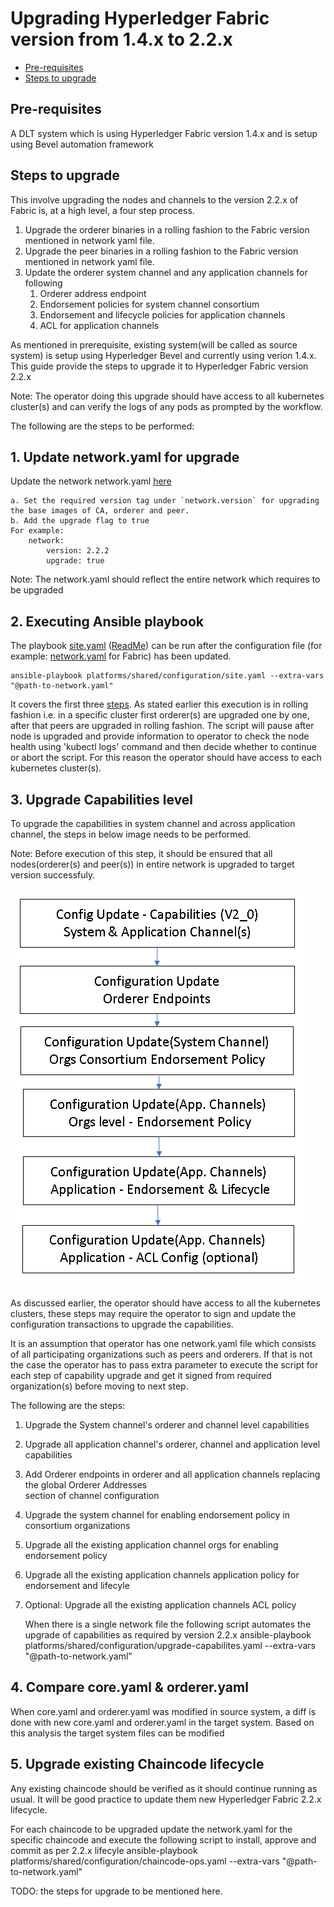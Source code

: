 [//]: # (##############################################################################################)
[//]: # (Copyright Accenture. All Rights Reserved.)
[//]: # (SPDX-License-Identifier: Apache-2.0)
[//]: # (##############################################################################################)

<a name = "upgrading-fabric"></a>
# Upgrading Hyperledger Fabric version from 1.4.x to 2.2.x

- [Pre-requisites](#pre_req)
- [Steps to upgrade](#upgrade_steps)

<a name = "pre_req"></a>
## Pre-requisites
A DLT system which is using Hyperledger Fabric version 1.4.x and is setup using Bevel automation framework

<a name = "upgrade_steps"></a>
## Steps to upgrade
This involve upgrading the nodes and channels to the version 2.2.x of Fabric is, at a high level, a four step process.

1. Upgrade the orderer binaries in a rolling fashion to the Fabric version mentioned in network yaml file.
3. Upgrade the peer binaries in a rolling fashion to the Fabric version mentioned in network yaml file.
4. Update the orderer system channel and any application channels for following
	1.	Orderer address endpoint
	2.	Endorsement policies for system channel consortium 
	3.	Endorsement and lifecycle policies for application channels
	4.	ACL for application channels

As mentioned in prerequisite, existing system(will be called as source system) is setup using Hyperledger Bevel and currently using verion 1.4.x. This guide provide the steps to upgrade it to Hyperledger Fabric version 2.2.x

Note: The operator doing this upgrade should have access to all kubernetes cluster(s) and can verify the logs of any pods as prompted by the workflow. 

The following are the steps to be  performed:
## 1. Update network.yaml for upgrade
Update the network network.yaml [here](https://github.com/hyperledger/bevel/tree/main/platforms/hyperledger-fabric/configuration/samples/network-fabricv2.yaml)
 
	a. Set the required version tag under `network.version` for upgrading the base images of CA, orderer and peer.
	b. Add the upgrade flag to true
	For example:
		network:
	  		version: 2.2.2
			upgrade: true			

Note: The network.yaml should reflect the entire network which requires to be upgraded

## 2. Executing Ansible playbook
The playbook [site.yaml](https://github.com/hyperledger/bevel/tree/main/platforms/shared/configuration/site.yaml) ([ReadMe](https://github.com/hyperledger/bevel/tree/main/platforms/shared/configuration/)) can be run after the configuration file (for example: [network.yaml](https://github.com/hyperledger/bevel/tree/main/platforms/hyperledger-fabric/configuration/samples/network-fabricv2.yaml) for Fabric) has been updated.
```
ansible-playbook platforms/shared/configuration/site.yaml --extra-vars "@path-to-network.yaml"
```
It covers the first three [steps](#upgrade_steps). As stated earlier this execution is in rolling fashion i.e. in a specific cluster first orderer(s) are upgraded one by one, after that peers are upgraded in rolling fashion. The script will pause after node is upgraded and provide information to operator to check the node health using 'kubectl logs' command and then decide whether to continue or abort the script. For this reason the operator should have access to each kubernetes cluster(s).

## 3. Upgrade Capabilities level
To upgrade the capabilities in system channel and across application channel, the steps in below image needs to be performed. 

Note: Before execution of this step, it should be ensured that all nodes(orderer(s) and peer(s)) in entire network is upgraded to target version successfuly.

![](./../_static/upgrade_channel.png)


As discussed earlier, the operator should have access to all the kubernetes clusters, these steps may require the operator to sign and update the configuration transactions to upgrade the capabilities.

It is an assumption that operator has one network.yaml file which consists of all participating organizations such as peers and orderers. If that is not the case the operator has to pass extra parameter to execute the script for each step of capability upgrade and get it signed from required organization(s) before moving to next step.

The following are the steps:

1.	Upgrade the System channel's orderer and channel level capabilities
2.	Upgrade all application channel's orderer, channel and application level capabilities
3.	Add Orderer endpoints in orderer and all application channels replacing the global Orderer Addresses  	 
	section of channel configuration
4.	Upgrade the system channel for enabling endorsement policy in consortium organizations
5.	Upgrade all the existing application channel orgs for enabling endorsement policy
6. 	Upgrade all the existing application channels application policy for endorsement and lifecyle
7. Optional: Upgrade all the existing application channels ACL policy
	
	When there is a single network file the following script automates the upgrade of capabilities as required by version 2.2.x
	ansible-playbook platforms/shared/configuration/upgrade-capabilites.yaml --extra-vars "@path-to-network.yaml"

## 4. Compare core.yaml & orderer.yaml
When core.yaml and orderer.yaml was modified in source system, a diff is done with new core.yaml and orderer.yaml in the target system. Based on this analysis the target system files can be modified

## 5. Upgrade existing Chaincode lifecycle
Any existing chaincode should be verified as it should continue running as usual. It will be good practice to update them new Hyperledger Fabric 2.2.x lifecycle.

For each chaincode to be upgraded update the network.yaml for the specific chaincode and execute the following script to install, approve and commit as per 2.2.x lifecyle
ansible-playbook platforms/shared/configuration/chaincode-ops.yaml --extra-vars "@path-to-network.yaml"

TODO: the steps for upgrade to be mentioned here.